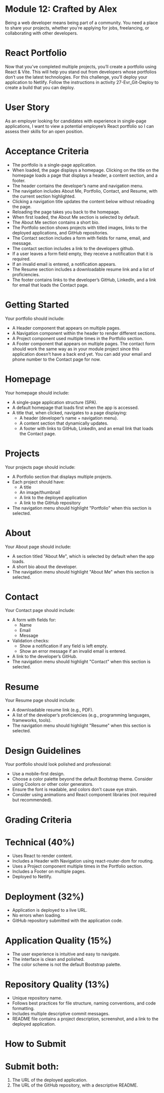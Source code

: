 # Module 12: Crafted by Alex
Being a web developer means being part of a community. You need a place to share your projects, whether you're applying for jobs, freelancing, or collaborating with other developers.

# React Portfolio
Now that you’ve completed multiple projects, you’ll create a portfolio using React & Vite. This will help you stand out from developers whose portfolios don’t use the latest technologies.
For this challenge, you’ll deploy your application to Netlify. Follow the instructions in activity 27-Evr_Git-Deploy to create a build that you can deploy.

# User Story
As an employer looking for candidates with experience in single-page applications, I want to view a potential employee’s React portfolio so I can assess their skills for an open position.

# Acceptance Criteria
- The portfolio is a single-page application.
- When loaded, the page displays a homepage. Clicking on the title on the homepage loads a page that displays a header, a content section, and a footer.
- The header contains the developer’s name and navigation menu.
- The navigation includes About Me, Portfolio, Contact, and Resume, with the current section highlighted.
- Clicking a navigation title updates the content below without reloading the page.
- Reloading the page takes you back to the homepage.
- When first loaded, the About Me section is selected by default.
- The About Me section contains a short bio.
- The Portfolio section shows projects with titled images, links to the deployed applications, and GitHub repositories.
- The Contact section includes a form with fields for name, email, and message.
- The contact section includes a link to the developers github.
- If a user leaves a form field empty, they receive a notification that it is required.
- If an invalid email is entered, a notification appears.
- The Resume section includes a downloadable resume link and a list of proficiencies.
- The footer contains links to the developer’s GitHub, LinkedIn, and a link for email that loads the Contact page.

# Getting Started
Your portfolio should include:
- A Header component that appears on multiple pages.
- A Navigation component within the header to render different sections.
- A Project component used multiple times in the Portfolio section.
- A Footer component that appears on multiple pages.
The contact form should work the same way as in your module project since this application doesn’t have a back end yet. You can add your email and phone number to the Contact page for now.

# Homepage
Your homepage should include:
- A single-page application structure (SPA).
- A default homepage that loads first when the app is accessed.
- A title that, when clicked, navigates to a page displaying:
    - A header (developer’s name + navigation menu).
    - A content section that dynamically updates.
    - A footer with links to GitHub, LinkedIn, and an email link that loads the Contact page.

# Projects
Your projects page should include:
- A Portfolio section that displays multiple projects.
- Each project should have:
    - A title
    - An image/thumbnail
    - A link to the deployed application
    - A link to the GitHub repository
- The navigation menu should highlight "Portfolio" when this section is selected.

# About
Your About page should include:
- A section titled "About Me", which is selected by default when the app loads.
- A short bio about the developer.
- The navigation menu should highlight "About Me" when this section is selected.

# Contact
Your Contact page should include:
- A form with fields for:
    - Name
    - Email
    - Message
- Validation checks:
    - Show a notification if any field is left empty.
    - Show an error message if an invalid email is entered.
- A link to the developer’s GitHub.
- The navigation menu should highlight "Contact" when this section is selected.

# Resume
Your Resume page should include:
- A downloadable resume link (e.g., PDF).
- A list of the developer’s proficiencies (e.g., programming languages, frameworks, tools).
- The navigation menu should highlight "Resume" when this section is selected.

# Design Guidelines
Your portfolio should look polished and professional:
- Use a mobile-first design.
- Choose a color palette beyond the default Bootstrap theme. Consider using Coolors or other color generators.
- Ensure the font is readable, and colors don’t cause eye strain.
- Consider using animations and React component libraries (not required but recommended).

# Grading Criteria

# Technical (40%)
- Uses React to render content.
 - Includes a Header with Navigation using react-router-dom for routing.
- Uses a Project component multiple times in the Portfolio section.
- Includes a Footer on multiple pages.
- Deployed to Netlify.

# Deployment (32%)
- Application is deployed to a live URL.
- No errors when loading.
- GitHub repository submitted with the application code.

# Application Quality (15%)
- The user experience is intuitive and easy to navigate.
- The interface is clean and polished.
- The color scheme is not the default Bootstrap palette.

# Repository Quality (13%)
- Unique repository name.
- Follows best practices for file structure, naming conventions, and code formatting.
- Includes multiple descriptive commit messages.
- README file contains a project description, screenshot, and a link to the deployed application.

# How to Submit

# Submit both:
1. The URL of the deployed application.
2. The URL of the GitHub repository, with a descriptive README.

